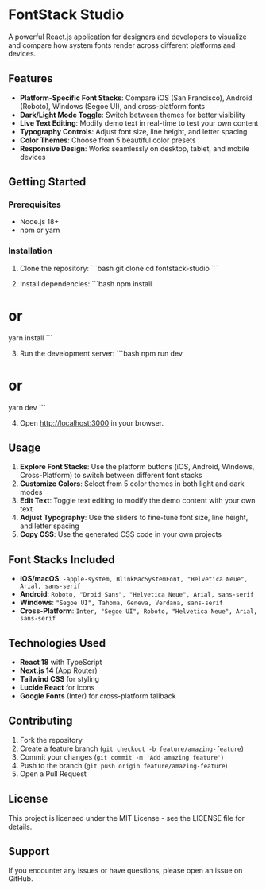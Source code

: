 # FontStack Studio

A powerful React.js application for designers and developers to visualize and compare how system fonts render across different platforms and devices.

## Features

- **Platform-Specific Font Stacks**: Compare iOS (San Francisco), Android (Roboto), Windows (Segoe UI), and cross-platform fonts
- **Dark/Light Mode Toggle**: Switch between themes for better visibility
- **Live Text Editing**: Modify demo text in real-time to test your own content
- **Typography Controls**: Adjust font size, line height, and letter spacing
- **Color Themes**: Choose from 5 beautiful color presets
- **Responsive Design**: Works seamlessly on desktop, tablet, and mobile devices

## Getting Started

### Prerequisites

- Node.js 18+ 
- npm or yarn

### Installation

1. Clone the repository:
\`\`\`bash
git clone <repository-url>
cd fontstack-studio
\`\`\`

2. Install dependencies:
\`\`\`bash
npm install
# or
yarn install
\`\`\`

3. Run the development server:
\`\`\`bash
npm run dev
# or
yarn dev
\`\`\`

4. Open [http://localhost:3000](http://localhost:3000) in your browser.

## Usage

1. **Explore Font Stacks**: Use the platform buttons (iOS, Android, Windows, Cross-Platform) to switch between different font stacks
2. **Customize Colors**: Select from 5 color themes in both light and dark modes
3. **Edit Text**: Toggle text editing to modify the demo content with your own text
4. **Adjust Typography**: Use the sliders to fine-tune font size, line height, and letter spacing
5. **Copy CSS**: Use the generated CSS code in your own projects

## Font Stacks Included

- **iOS/macOS**: `-apple-system, BlinkMacSystemFont, "Helvetica Neue", Arial, sans-serif`
- **Android**: `Roboto, "Droid Sans", "Helvetica Neue", Arial, sans-serif`
- **Windows**: `"Segoe UI", Tahoma, Geneva, Verdana, sans-serif`
- **Cross-Platform**: `Inter, "Segoe UI", Roboto, "Helvetica Neue", Arial, sans-serif`

## Technologies Used

- **React 18** with TypeScript
- **Next.js 14** (App Router)
- **Tailwind CSS** for styling
- **Lucide React** for icons
- **Google Fonts** (Inter) for cross-platform fallback

## Contributing

1. Fork the repository
2. Create a feature branch (`git checkout -b feature/amazing-feature`)
3. Commit your changes (`git commit -m 'Add amazing feature'`)
4. Push to the branch (`git push origin feature/amazing-feature`)
5. Open a Pull Request

## License

This project is licensed under the MIT License - see the LICENSE file for details.

## Support

If you encounter any issues or have questions, please open an issue on GitHub.
